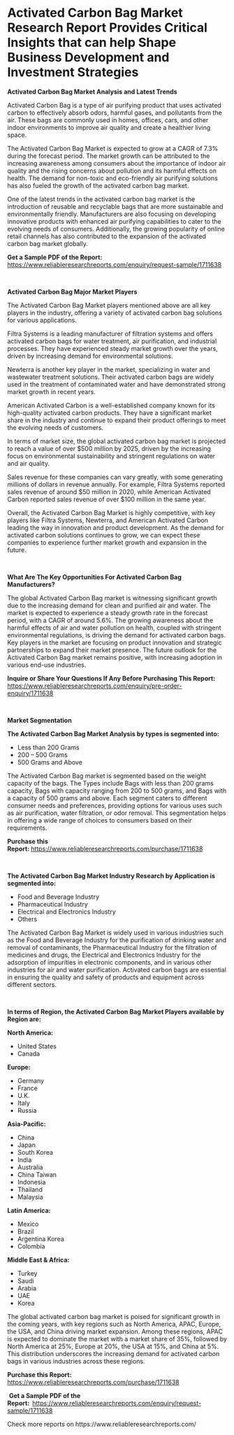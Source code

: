 <p><h1>Activated Carbon Bag Market Research Report Provides Critical Insights that can help Shape Business Development and Investment Strategies</h1></p><p><strong>Activated Carbon Bag Market Analysis and Latest Trends</strong></p>
<p><p>Activated Carbon Bag is a type of air purifying product that uses activated carbon to effectively absorb odors, harmful gases, and pollutants from the air. These bags are commonly used in homes, offices, cars, and other indoor environments to improve air quality and create a healthier living space.</p><p>The Activated Carbon Bag Market is expected to grow at a CAGR of 7.3% during the forecast period. The market growth can be attributed to the increasing awareness among consumers about the importance of indoor air quality and the rising concerns about pollution and its harmful effects on health. The demand for non-toxic and eco-friendly air purifying solutions has also fueled the growth of the activated carbon bag market.</p><p>One of the latest trends in the activated carbon bag market is the introduction of reusable and recyclable bags that are more sustainable and environmentally friendly. Manufacturers are also focusing on developing innovative products with enhanced air purifying capabilities to cater to the evolving needs of consumers. Additionally, the growing popularity of online retail channels has also contributed to the expansion of the activated carbon bag market globally.</p></p>
<p><strong>Get a Sample PDF of the Report:&nbsp;</strong> <a href="https://www.reliableresearchreports.com/enquiry/request-sample/1711638">https://www.reliableresearchreports.com/enquiry/request-sample/1711638</a></p>
<p>&nbsp;</p>
<p><strong>Activated Carbon Bag Major Market Players</strong></p>
<p><p>The Activated Carbon Bag Market players mentioned above are all key players in the industry, offering a variety of activated carbon bag solutions for various applications. </p><p>Filtra Systems is a leading manufacturer of filtration systems and offers activated carbon bags for water treatment, air purification, and industrial processes. They have experienced steady market growth over the years, driven by increasing demand for environmental solutions.</p><p>Newterra is another key player in the market, specializing in water and wastewater treatment solutions. Their activated carbon bags are widely used in the treatment of contaminated water and have demonstrated strong market growth in recent years.</p><p>American Activated Carbon is a well-established company known for its high-quality activated carbon products. They have a significant market share in the industry and continue to expand their product offerings to meet the evolving needs of customers.</p><p>In terms of market size, the global activated carbon bag market is projected to reach a value of over $500 million by 2025, driven by the increasing focus on environmental sustainability and stringent regulations on water and air quality.</p><p>Sales revenue for these companies can vary greatly, with some generating millions of dollars in revenue annually. For example, Filtra Systems reported sales revenue of around $50 million in 2020, while American Activated Carbon reported sales revenue of over $100 million in the same year.</p><p>Overall, the Activated Carbon Bag Market is highly competitive, with key players like Filtra Systems, Newterra, and American Activated Carbon leading the way in innovation and product development. As the demand for activated carbon solutions continues to grow, we can expect these companies to experience further market growth and expansion in the future.</p></p>
<p>&nbsp;</p>
<p><strong>What Are The Key Opportunities For Activated Carbon Bag Manufacturers?</strong></p>
<p><p>The global Activated Carbon Bag market is witnessing significant growth due to the increasing demand for clean and purified air and water. The market is expected to experience a steady growth rate in the forecast period, with a CAGR of around 5.6%. The growing awareness about the harmful effects of air and water pollution on health, coupled with stringent environmental regulations, is driving the demand for activated carbon bags. Key players in the market are focusing on product innovation and strategic partnerships to expand their market presence. The future outlook for the Activated Carbon Bag market remains positive, with increasing adoption in various end-use industries.</p></p>
<p><strong>Inquire or Share Your Questions If Any Before Purchasing This Report:</strong> <a href="https://www.reliableresearchreports.com/enquiry/pre-order-enquiry/1711638">https://www.reliableresearchreports.com/enquiry/pre-order-enquiry/1711638</a></p>
<p>&nbsp;</p>
<p><strong>Market Segmentation</strong></p>
<p><strong>The Activated Carbon Bag Market Analysis by types is segmented into:</strong></p>
<p><ul><li>Less than 200 Grams</li><li>200 – 500 Grams</li><li>500 Grams and Above</li></ul></p>
<p><p>The Activated Carbon Bag market is segmented based on the weight capacity of the bags. The Types include Bags with less than 200 grams capacity, Bags with capacity ranging from 200 to 500 grams, and Bags with a capacity of 500 grams and above. Each segment caters to different consumer needs and preferences, providing options for various uses such as air purification, water filtration, or odor removal. This segmentation helps in offering a wide range of choices to consumers based on their requirements.</p></p>
<p><strong>Purchase this Report:&nbsp;</strong><a href="https://www.reliableresearchreports.com/purchase/1711638">https://www.reliableresearchreports.com/purchase/1711638</a></p>
<p>&nbsp;</p>
<p><strong>The Activated Carbon Bag Market Industry Research by Application is segmented into:</strong></p>
<p><ul><li>Food and Beverage Industry</li><li>Pharmaceutical Industry</li><li>Electrical and Electronics Industry</li><li>Others</li></ul></p>
<p><p>The Activated Carbon Bag Market is widely used in various industries such as the Food and Beverage Industry for the purification of drinking water and removal of contaminants, the Pharmaceutical Industry for the filtration of medicines and drugs, the Electrical and Electronics Industry for the adsorption of impurities in electronic components, and in various other industries for air and water purification. Activated carbon bags are essential in ensuring the quality and safety of products and equipment across different sectors.</p></p>
<p>&nbsp;</p>
<p><strong>In terms of Region, the Activated Carbon Bag Market Players available by Region are:</strong></p>
<p>
    <p> <strong> North America: </strong>
        <ul>
            <li>United States</li>
            <li>Canada</li>
        </ul>
        </p> 
    <p> <strong> Europe: </strong>
        <ul>
            <li>Germany</li>
            <li>France</li>
            <li>U.K.</li>
            <li>Italy</li>
            <li>Russia</li>
        </ul>
        </p> 
    <p> <strong> Asia-Pacific: </strong>
        <ul>
            <li>China</li>
            <li>Japan</li>
            <li>South Korea</li>
            <li>India</li>
            <li>Australia</li>
            <li>China Taiwan</li>
            <li>Indonesia</li>
            <li>Thailand</li>
            <li>Malaysia</li>
        </ul>
        </p> 
    <p> <strong> Latin America: </strong>
        <ul>
            <li>Mexico</li>
            <li>Brazil</li>
            <li>Argentina Korea</li>
            <li>Colombia</li>
        </ul>
        </p> 
    <p> <strong> Middle East & Africa: </strong>
        <ul>
            <li>Turkey</li>
            <li>Saudi</li>
            <li>Arabia</li>
            <li>UAE</li>
            <li>Korea</li>
        </ul>
    </p>
    </p>
<p><p>The global activated carbon bag market is poised for significant growth in the coming years, with key regions such as North America, APAC, Europe, the USA, and China driving market expansion. Among these regions, APAC is expected to dominate the market with a market share of 35%, followed by North America at 25%, Europe at 20%, the USA at 15%, and China at 5%. This distribution underscores the increasing demand for activated carbon bags in various industries across these regions.</p></p>
<p><strong>Purchase this Report: </strong><a href="https://www.reliableresearchreports.com/purchase/1711638">https://www.reliableresearchreports.com/purchase/1711638</a></p>
<p>&nbsp;<strong>Get a Sample PDF of the Report:&nbsp;&nbsp;</strong><a href="https://www.reliableresearchreports.com/enquiry/request-sample/1711638">https://www.reliableresearchreports.com/enquiry/request-sample/1711638</a></p>
<p><strong></strong></p>
<p>Check more reports on https://www.reliableresearchreports.com/</p>